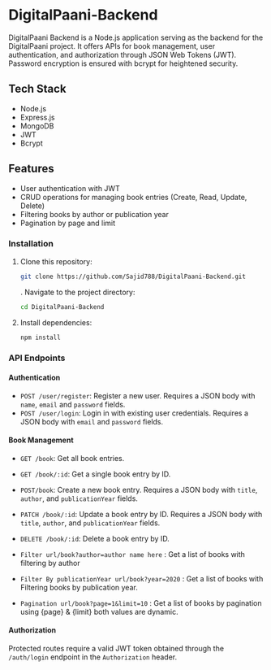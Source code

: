# DigitalPaani-Backend

DigitalPaani Backend is a Node.js application serving as the backend for the DigitalPaani project. It offers APIs for book management, user authentication, and authorization through JSON Web Tokens (JWT). Password encryption is ensured with bcrypt for heightened security.

## Tech Stack
- Node.js
- Express.js
- MongoDB
- JWT
- Bcrypt

## Features
- User authentication with JWT
- CRUD operations for managing book entries (Create, Read, Update, Delete)
- Filtering books by author or publication year
- Pagination  by page and limit

### Installation

1. Clone this repository:

   ```bash
   git clone https://github.com/Sajid788/DigitalPaani-Backend.git
   ```

   . Navigate to the project directory:

   ```bash
   cd DigitalPaani-Backend
   ```

2. Install dependencies:

   ```bash
   npm install
   ```
### API Endpoints

#### Authentication

- `POST /user/register`: Register a new user. Requires a JSON body with `name`, `email` and `password` fields.
- `POST /user/login`: Login in with existing user credentials. Requires a JSON body with `email` and `password` fields.

#### Book Management

- `GET /book`: Get all book entries.
- `GET /book/:id`: Get a single book entry by ID.
- `POST/book`: Create a new book entry. Requires a JSON body with `title`, `author`, and `publicationYear` fields.
- `PATCH /book/:id`: Update a book entry by ID. Requires a JSON body with `title`, `author`, and `publicationYear` fields.
- `DELETE /book/:id`: Delete a book entry by ID.

- `Filter url/book?author=author name here` : Get a list of books with filtering by author
- `Filter By publicationYear url/book?year=2020` : Get a list of books with Filtering books by publication year.
- `Pagination url/book?page=1&limit=10` : Get a list of books by pagination using {page} & {limit} both values are dynamic.

#### Authorization

Protected routes require a valid JWT token obtained through the `/auth/login` endpoint in the `Authorization` header.
